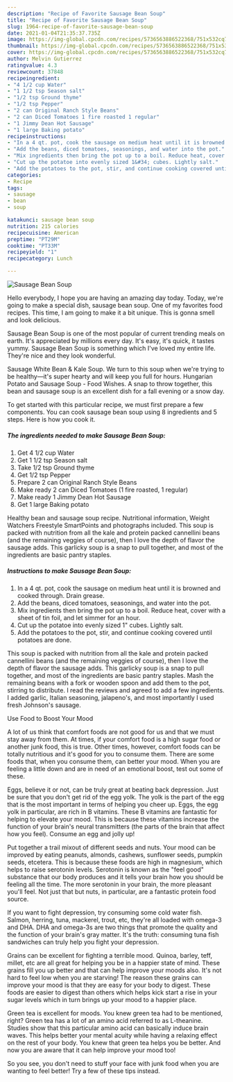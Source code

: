 ```yaml
---
description: "Recipe of Favorite Sausage Bean Soup"
title: "Recipe of Favorite Sausage Bean Soup"
slug: 1964-recipe-of-favorite-sausage-bean-soup
date: 2021-01-04T21:35:37.735Z
image: https://img-global.cpcdn.com/recipes/5736563886522368/751x532cq70/sausage-bean-soup-recipe-main-photo.jpg
thumbnail: https://img-global.cpcdn.com/recipes/5736563886522368/751x532cq70/sausage-bean-soup-recipe-main-photo.jpg
cover: https://img-global.cpcdn.com/recipes/5736563886522368/751x532cq70/sausage-bean-soup-recipe-main-photo.jpg
author: Melvin Gutierrez
ratingvalue: 4.3
reviewcount: 37848
recipeingredient:
- "4 1/2 cup Water"
- "1 1/2 tsp Season salt"
- "1/2 tsp Ground thyme"
- "1/2 tsp Pepper"
- "2 can Original Ranch Style Beans"
- "2 can Diced Tomatoes 1 fire roasted 1 regular"
- "1 Jimmy Dean Hot Sausage"
- "1 large Baking potato"
recipeinstructions:
- "In a 4 qt. pot, cook the sausage on medium heat until it is browned and cooked through. Drain grease."
- "Add the beans, diced tomatoes, seasonings, and water into the pot."
- "Mix ingredients then bring the pot up to a boil. Reduce heat, cover with a sheet of tin foil, and let simmer for an hour."
- "Cut up the potatoe into evenly sized 1&#34; cubes. Lightly salt."
- "Add the potatoes to the pot, stir, and continue cooking covered until potatoes are done."
categories:
- Recipe
tags:
- sausage
- bean
- soup

katakunci: sausage bean soup 
nutrition: 215 calories
recipecuisine: American
preptime: "PT29M"
cooktime: "PT33M"
recipeyield: "1"
recipecategory: Lunch

---
```



![Sausage Bean Soup](https://img-global.cpcdn.com/recipes/5736563886522368/751x532cq70/sausage-bean-soup-recipe-main-photo.jpg)

Hello everybody, I hope you are having an amazing day today. Today, we're going to make a special dish, sausage bean soup. One of my favorites food recipes. This time, I am going to make it a bit unique. This is gonna smell and look delicious.

Sausage Bean Soup is one of the most popular of current trending meals on earth. It's appreciated by millions every day. It's easy, it's quick, it tastes yummy. Sausage Bean Soup is something which I've loved my entire life. They're nice and they look wonderful.

Sausage White Bean &amp; Kale Soup. We turn to this soup when we&#39;re trying to be healthy—it&#39;s super hearty and will keep you full for hours. Hungarian Potato and Sausage Soup - Food Wishes. A snap to throw together, this bean and sausage soup is an excellent dish for a fall evening or a snow day.


To get started with this particular recipe, we must first prepare a few components. You can cook sausage bean soup using 8 ingredients and 5 steps. Here is how you cook it.

<!--inarticleads1-->

##### The ingredients needed to make Sausage Bean Soup:

1. Get 4 1/2 cup Water
1. Get 1 1/2 tsp Season salt
1. Take 1/2 tsp Ground thyme
1. Get 1/2 tsp Pepper
1. Prepare 2 can Original Ranch Style Beans
1. Make ready 2 can Diced Tomatoes (1 fire roasted, 1 regular)
1. Make ready 1 Jimmy Dean Hot Sausage
1. Get 1 large Baking potato


Healthy bean and sausage soup recipe. Nutritional information, Weight Watchers Freestyle SmartPoints and photographs included. This soup is packed with nutrition from all the kale and protein packed cannellini beans (and the remaining veggies of course), then I love the depth of flavor the sausage adds. This garlicky soup is a snap to pull together, and most of the ingredients are basic pantry staples. 

<!--inarticleads2-->

##### Instructions to make Sausage Bean Soup:

1. In a 4 qt. pot, cook the sausage on medium heat until it is browned and cooked through. Drain grease.
1. Add the beans, diced tomatoes, seasonings, and water into the pot.
1. Mix ingredients then bring the pot up to a boil. Reduce heat, cover with a sheet of tin foil, and let simmer for an hour.
1. Cut up the potatoe into evenly sized 1&#34; cubes. Lightly salt.
1. Add the potatoes to the pot, stir, and continue cooking covered until potatoes are done.


This soup is packed with nutrition from all the kale and protein packed cannellini beans (and the remaining veggies of course), then I love the depth of flavor the sausage adds. This garlicky soup is a snap to pull together, and most of the ingredients are basic pantry staples. Mash the remaining beans with a fork or wooden spoon and add them to the pot, stirring to distribute. I read the reviews and agreed to add a few ingredients. I added garlic, Italian seasoning, jalapeno&#39;s, and most importantly I used fresh Johnson&#39;s sausage. 

Use Food to Boost Your Mood


A lot of us think that comfort foods are not good for us and that we must stay away from them. At times, if your comfort food is a high sugar food or another junk food, this is true. Other times, however, comfort foods can be totally nutritious and it's good for you to consume them. There are some foods that, when you consume them, can better your mood. When you are feeling a little down and are in need of an emotional boost, test out some of these.

Eggs, believe it or not, can be truly great at beating back depression. Just be sure that you don't get rid of the egg yolk. The yolk is the part of the egg that is the most important in terms of helping you cheer up. Eggs, the egg yolk in particular, are rich in B vitamins. These B vitamins are fantastic for helping to elevate your mood. This is because these vitamins increase the function of your brain's neural transmitters (the parts of the brain that affect how you feel). Consume an egg and jolly up!

Put together a trail mixout of different seeds and nuts. Your mood can be improved by eating peanuts, almonds, cashews, sunflower seeds, pumpkin seeds, etcetera. This is because these foods are high in magnesium, which helps to raise serotonin levels. Serotonin is known as the "feel good" substance that our body produces and it tells your brain how you should be feeling all the time. The more serotonin in your brain, the more pleasant you'll feel. Not just that but nuts, in particular, are a fantastic protein food source.

If you want to fight depression, try consuming some cold water fish. Salmon, herring, tuna, mackerel, trout, etc, they're all loaded with omega-3 and DHA. DHA and omega-3s are two things that promote the quality and the function of your brain's gray matter. It's the truth: consuming tuna fish sandwiches can truly help you fight your depression. 

Grains can be excellent for fighting a terrible mood. Quinoa, barley, teff, millet, etc are all great for helping you be in a happier state of mind. These grains fill you up better and that can help improve your moods also. It's not hard to feel low when you are starving! The reason these grains can improve your mood is that they are easy for your body to digest. These foods are easier to digest than others which helps kick start a rise in your sugar levels which in turn brings up your mood to a happier place.

Green tea is excellent for moods. You knew green tea had to be mentioned, right? Green tea has a lot of an amino acid referred to as L-theanine. Studies show that this particular amino acid can basically induce brain waves. This helps better your mental acuity while having a relaxing effect on the rest of your body. You knew that green tea helps you be better. And now you are aware that it can help improve your mood too!

So you see, you don't need to stuff your face with junk food when you are wanting to feel better! Try  a few  of  these  tips  instead.

